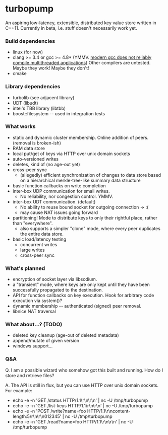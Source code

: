# turbopump

An aspiring low-latency, extensible, distributed key value store written in C++11. Currently in beta, i.e. stuff doesn't necessarily work yet.

### Build dependencies

* linux (for now)
* clang >= 3.4 or gcc >= 4.8* (YMMV. [modern gcc does not reliably compile multithreaded applications](https://bugs.launchpad.net/ubuntu/+source/gcc-defaults/+bug/1228201)) Other compilers are untested. Maybe they work! Maybe they don't!
* cmake

### Library dependencies

* turbolib (see adjacent library)
* UDT (libudt)
* intel's TBB library (libtbb)
* boost::filesystem -- used in integration tests

### What works

* static and dynamic cluster membership. Online addition of peers. (removal is broken-ish)
* RAM data store
* local put/get of keys via HTTP over unix domain sockets
* auto-versioned writes
* deletes, kind of (no age-out yet)
* cross-peer sync
	* (allegedly) efficient synchronization of changes to data store based on a hierarchical merkle-tree-like summary data structure
* basic function callbacks on write completion
* inter-box UDP communication for small writes.
	* No reliability, nor congestion control. YMMV.
* inter-box UDT communication. (default)
	* No ability to reuse bound socket for outgoing connection -> :(
	* may cause NAT issues going forward
* partitioning! Mode to distribute keys to only their rightful place, rather than "everywhere".
	* also supports a simpler "clone" mode, where every peer duplicates the entire data store.
* basic load/latency testing
	* concurrent writes
	* large writes
	* cross-peer sync

### What's planned

* encryption of socket layer via libsodium.
* a "transient" mode, where keys are only kept until they have been successfully propagated to the destination.
* API for function callbacks on key execution. Hook for arbitrary code execution via system()?
* dynamic membership -- authenticated (signed) peer removal.
* libnice NAT traversal

### What about...? (TODO)

* deleted key cleanup (age-out of deleted metadata)
* append/mutate of given version
* windows support...

### Q&A

Q. I am a possible wizard who somehow got this built and running. How do I store and retrieve files?

A. The API is still in flux, but you can use HTTP over unix domain sockets. For example:

* echo -e -n 'GET /status HTTP/1.1\r\n\r\n' | nc -U /tmp/turbopump
* echo -e -n 'GET /list-keys HTTP/1.1\r\n\r\n' | nc -U /tmp/turbopump
* echo -e -n 'POST /write?name=foo HTTP/1.1\r\ncontent-length:5\r\n\r\n012345' | nc -U /tmp/turbopump
* echo -e -n 'GET /read?name=foo HTTP/1.1\r\n\r\n' | nc -U /tmp/turbopump

